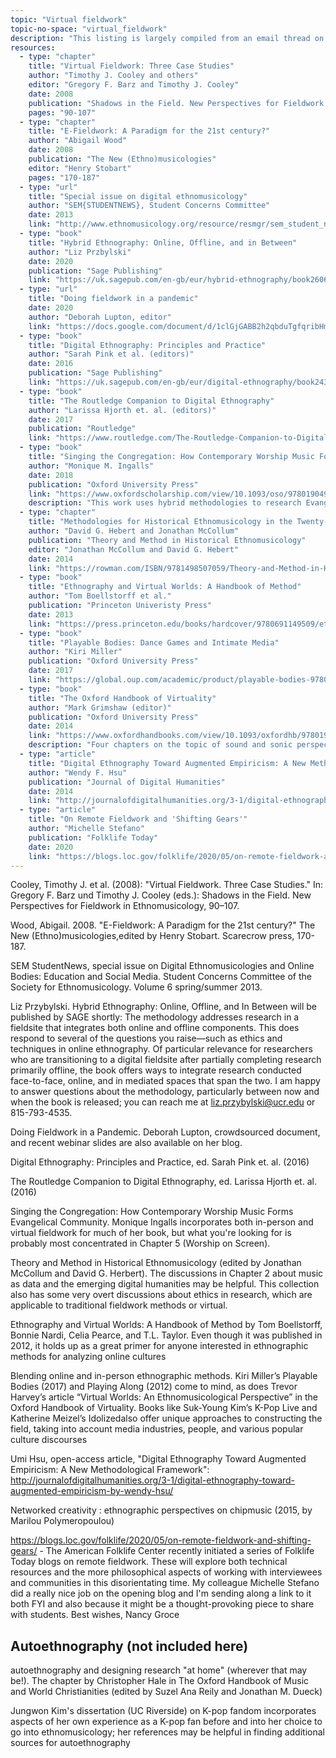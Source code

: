 ```yaml
---
topic: "Virtual fieldwork"
topic-no-space: "virtual_fieldwork"
description: "This listing is largely compiled from an email thread on the topic to the Society for Ethnomusicology email list (SEM-L) in the spring of 2020. Thank you to those who suggested resources there and to those who have added to this collection since then. If you would like to add to or edit any of these suggestions, please contact the editors."
resources:
  - type: "chapter"
    title: "Virtual Fieldwork: Three Case Studies"
    author: "Timothy J. Cooley and others"
    editor: "Gregory F. Barz and Timothy J. Cooley"
    date: 2008
    publication: "Shadows in the Field. New Perspectives for Fieldwork in Ethnomusicology"
    pages: "90-107"
  - type: "chapter"
    title: "E-Fieldwork: A Paradigm for the 21st century?"
    author: "Abigail Wood"
    date: 2008
    publication: "The New (Ethno)musicologies"
    editor: "Henry Stobart"
    pages: "170-187"
  - type: "url"
    title: "Special issue on digital ethnomusicology"
    author: "SEM{STUDENTNEWS}, Student Concerns Committee"
    date: 2013
    link: "http://www.ethnomusicology.org/resource/resmgr/sem_student_news/sem_student_news_vol_6.pdf"
  - type: "book"
    title: "Hybrid Ethnography: Online, Offline, and in Between"
    author: "Liz Przbylski"
    date: 2020
    publication: "Sage Publishing"
    link: "https://uk.sagepub.com/en-gb/eur/hybrid-ethnography/book260684"
  - type: "url"
    title: "Doing fieldwork in a pandemic"
    date: 2020
    author: "Deborah Lupton, editor"
    link: "https://docs.google.com/document/d/1clGjGABB2h2qbduTgfqribHmog9B6P0NvMgVuiHZCl8/edit?ts=5e88ae0a#"
  - type: "book"
    title: "Digital Ethnography: Principles and Practice"
    author: "Sarah Pink et al. (editors)"
    date: 2016
    publication: "Sage Publishing"
    link: "https://uk.sagepub.com/en-gb/eur/digital-ethnography/book243111"
  - type: "book"
    title: "The Routledge Companion to Digital Ethnography"
    author: "Larissa Hjorth et. al. (editors)"
    date: 2017
    publication: "Routledge"
    link: "https://www.routledge.com/The-Routledge-Companion-to-Digital-Ethnography-1st-Edition/Hjorth-Horst-Galloway-Bell/p/book/9780367873585"
  - type: "book"
    title: "Singing the Congregation: How Contemporary Worship Music Forms Evangelical Community"
    author: "Monique M. Ingalls"
    date: 2018
    publication: "Oxford University Press"
    link: "https://www.oxfordscholarship.com/view/10.1093/oso/9780190499631.001.0001/oso-9780190499631"
    description: "This work uses hybrid methodologies to research Evangelical worship practices and includes a chapter titled \"Worship on Screen\" that explores online content as an \"extension of congregations into the virtual realm.\""
  - type: "chapter"
    title: "Methodologies for Historical Ethnomusicology in the Twenty-First Century"
    author: "David G. Hebert and Jonathan McCollum"
    publication: "Theory and Method in Historical Ethnomusicology"
    editor: "Jonathan McCollum and David G. Hebert"
    date: 2014
    link: "https://rowman.com/ISBN/9781498507059/Theory-and-Method-in-Historical-Ethnomusicology"
  - type: "book"
    title: "Ethnography and Virtual Worlds: A Handbook of Method"
    author: "Tom Boellstorff et al."
    publication: "Princeton Univeristy Press"
    date: 2013
    link: "https://press.princeton.edu/books/hardcover/9780691149509/ethnography-and-virtual-worlds"
  - type: "book"
    title: "Playable Bodies: Dance Games and Intimate Media"
    author: "Kiri Miller"
    publication: "Oxford University Press"
    date: 2017
    link: "https://global.oup.com/academic/product/playable-bodies-9780190257842?cc=us&lang=en&"
  - type: "book"
    title: "The Oxford Handbook of Virtuality"
    author: "Mark Grimshaw (editor)"
    publication: "Oxford University Press"
    date: 2014
    link: "https://www.oxfordhandbooks.com/view/10.1093/oxfordhb/9780199826162.001.0001/oxfordhb-9780199826162"
    description: "Four chapters on the topic of sound and sonic perspectives on virtual worlds include work by Karen Collins, Tom A. Garner and Mark Grimshaw, Trevor S. Harvey, and Martin Knakkergaard."
  - type: "article"
    title: "Digital Ethnography Toward Augmented Empiricism: A New Methodological Framework"
    author: "Wendy F. Hsu"
    publication: "Journal of Digital Humanities"
    date: 2014
    link: "http://journalofdigitalhumanities.org/3-1/digital-ethnography-toward-augmented-empiricism-by-wendy-hsu/"
  - type: "article"
    title: "On Remote Fieldwork and 'Shifting Gears'"
    author: "Michelle Stefano"
    publication: "Folklife Today"
    date: 2020
    link: "https://blogs.loc.gov/folklife/2020/05/on-remote-fieldwork-and-shifting-gears/"
---
```


Cooley, Timothy J. et al. (2008): "Virtual Fieldwork. Three Case Studies." In: Gregory F. Barz und Timothy J. Cooley (eds.): Shadows in the Field. New Perspectives for Fieldwork in Ethnomusicology, 90–107.

Wood, Abigail. 2008. "E-Fieldwork: A Paradigm for the 21st century?" The New (Ethno)musicologies,edited by Henry Stobart. Scarecrow press, 170-187.

SEM StudentNews, special issue on Digital Ethnomusicologies and Online Bodies: Education and Social Media. Student Concerns Committee of the Society for Ethnomusicology. Volume 6 spring/summer 2013.  

Liz Przybylski. Hybrid Ethnography: Online, Offline, and In Between will be published by SAGE shortly: The methodology addresses research in a fieldsite that integrates both online and offline components. This does respond to several of the questions you raise—such as ethics and techniques in online ethnography. Of particular relevance for researchers who are transitioning to a digital fieldsite after partially completing research primarily offline, the book offers ways to integrate research conducted face-to-face, online, and in mediated spaces that span the two. I am happy to answer questions about the methodology, particularly between now and when the book is released; you can reach me at liz.przybylski@ucr.edu or 815-793-4535.

Doing Fieldwork in a Pandemic. Deborah Lupton, crowdsourced document, and recent webinar slides are also available on her blog.

Digital Ethnography: Principles and Practice, ed. Sarah Pink et. al. (2016)

The Routledge Companion to Digital Ethnography, ed. Larissa Hjorth et. al. (2016)

Singing the Congregation: How Contemporary Worship Music Forms Evangelical Community. Monique Ingalls incorporates both in-person and virtual fieldwork for much of her book, but what you're looking for is probably most concentrated in Chapter 5 (Worship on Screen).

Theory and Method in Historical Ethnomusicology (edited by Jonathan McCollum and David G. Herbert). The discussions in Chapter 2 about music as data and the emerging digital humanities may be helpful. This collection also has some very overt discussions about ethics in research, which are applicable to traditional fieldwork methods or virtual.

Ethnography and Virtual Worlds: A Handbook of Method by Tom Boellstorff, Bonnie Nardi, Celia Pearce, and T.L. Taylor. Even though it was published in 2012, it holds up as a great primer for anyone interested in ethnographic methods for analyzing online cultures

Blending online and in-person ethnographic methods. Kiri Miller’s Playable Bodies (2017) and Playing Along (2012) come to mind, as does Trevor Harvey’s article “Virtual Worlds: An Ethnomusicological Perspective” in the Oxford Handbook of Virtuality. Books like Suk-Young Kim’s K-Pop Live and Katherine Meizel’s Idolizedalso offer unique approaches to constructing the field, taking into account media industries, people, and various popular culture discourses

Umi Hsu, open-access article, "Digital Ethnography Toward Augmented Empiricism: A New Methodological Framework": http://journalofdigitalhumanities.org/3-1/digital-ethnography-toward-augmented-empiricism-by-wendy-hsu/

Networked creativity : ethnographic perspectives on chipmusic  (2015, by Marilou Polymeropoulou)  

https://blogs.loc.gov/folklife/2020/05/on-remote-fieldwork-and-shifting-gears/ - The American Folklife Center recently initiated a series of Folklife Today blogs on remote fieldwork. These will explore both technical resources and the more philosophical aspects of working with interviewees and communities in this disorientating time. My colleague Michelle Stefano did a really nice job on the opening blog and I'm sending along a link to it both FYI and also because it might be a thought-provoking piece to share with students. Best wishes, Nancy Groce

## Autoethnography (not included here)

autoethnography and designing research "at home" (wherever that may be!). The chapter by Christopher Hale in The Oxford Handbook of Music and World Christianities (edited by Suzel Ana Reily and Jonathan M. Dueck)

Jungwon Kim's dissertation (UC Riverside) on K-pop fandom incorporates aspects of her own experience as a K-pop fan before and into her choice to go into ethnomusicology; her references may be helpful in finding additional sources for autoethnography

